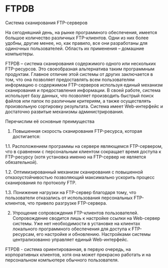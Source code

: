 # FTPDB

Система сканирования FTP-серверов

На сегодняшний день, на рынке программного обеспечения, имеется большое количество различных FTP-клиентов. Одни из них более удобны, другие менее, но, как правило, все они разработаны для одиночных пользователей. Область их применения – домашние компьютеры. 

FTPDB – система сканирования содержимого одного или нескольких FTP-ресурсов. Это своеобразная альтернатива таким программным продуктам. Главное отличие этой системы от других заключается в том, что она позволяет предоставлять всем пользователям информацию о содержимом FTP-серверов используя единый механизм сканирования и предоставления информации. В своей работе, система использует базу данных, что позволяет производить быстрый поиск файлов или папок по различным критериям, а также осуществлять произвольную сортировку результата. Система имеет Web-интерфейс и достаточно развитые механизмы администрирования.

Перечислим её основные преимущества

1. Повышенная скорость сканирования FTP-ресурса, которая достигается:

1.1. Расположением программы на сервере являющемся FTP-сервером, что в сравнении с персональным клиентом сокращает время доступа к FTP-ресурсу (хотя установка именно на FTP-сервер не является обязательной).

1.2. Оптимизированный механизм сканирования с повышенной отказоустойчивостью позволяющий максимально ускорить процесс сканирования по протоколу FTP.

1.3. Понижение нагрузки на FTP-сервер благодаря тому, что пользователи отказались от использования персональных FTP-клиентов, что привело разгрузке FTP-сервера.

2. Упрощение сопровождения FTP-клиентов пользователей. Сопровождение сводится лишь к настройке ссылки на Web-сервер системы. Уже нет необходимости в установке на клиентах локального программного обеспечения для доступа к FTP-ресурсам, его настройке и обновлению. Настройками системы централизованно управляет единый Web-интерфейс.

FTPDB - система ориентированная, в первую очередь, на корпоративных клиентов, хотя она может прекрасно работать и на персональном компьютере обычного пользователя.

